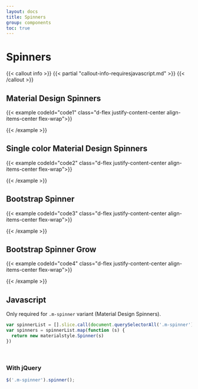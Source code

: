 ```yaml
---
layout: docs
title: Spinners
group: components
toc: true
---
```


# Spinners

{{< callout info >}}
{{< partial "callout-info-requiresjavascript.md" >}}
{{< /callout >}}

## Material Design Spinners
{{< example codeId="code1" class="d-flex justify-content-center align-items-center flex-wrap">}}

<div class="m-spinner"></div>

{{< /example >}}

## Single color Material Design Spinners
{{< example codeId="code2" class="d-flex justify-content-center align-items-center flex-wrap">}}

<div class="m-spinner spinner-blue"></div>

{{< /example >}}

## Bootstrap Spinner
{{< example codeId="code3" class="d-flex justify-content-center align-items-center flex-wrap">}}

<div class="spinner-border text-teal"></div>

{{< /example >}}

## Bootstrap Spinner Grow
{{< example codeId="code4" class="d-flex justify-content-center align-items-center flex-wrap">}}

<div class="spinner-grow text-primary"></div>
        
{{< /example >}}

## Javascript
Only required for ```.m-spinner``` variant (Material Design Spinners).
```javascript
var spinnerList = [].slice.call(document.querySelectorAll('.m-spinner'))
var spinners = spinnerList.map(function (s) {
  return new materialstyle.Spinner(s)
})
```

<br>

### With jQuery
```javascript
$('.m-spinner').spinner();
```
